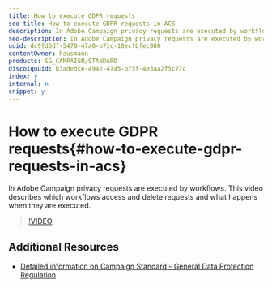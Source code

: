 ```yaml
---
title: How to execute GDPR requests
seo-title: How to execute GDPR requests in ACS
description: In Adobe Campaign privacy requests are executed by workflows. This video describes which workflows access and delete requests and what happens when they are executed.
seo-description: In Adobe Campaign privacy requests are executed by workflows. This video describes which workflows access and delete requests and what happens when they are executed.
uuid: dc9fd5df-5470-47a0-b71c-10ecfbfec080
contentOwner: hausmann
products: SG_CAMPAIGN/STANDARD
discoiquuid: b3adedce-4942-47a5-b75f-4e3aa2f5c77c
index: y
internal: n
snippet: y
---
```


# How to execute GDPR requests{#how-to-execute-gdpr-requests-in-acs}

In Adobe Campaign privacy requests are executed by workflows. This video describes which workflows access and delete requests and what happens when they are executed.

>[!VIDEO](https://video.tv.adobe.com/v/22770?quality=12)

## Additional Resources

* [Detailed information on Campaign Standard - General Data Protection Regulation](https://docs.campaign.adobe.com/doc/standard/getting_started/en/ACS_GDPR.html)
